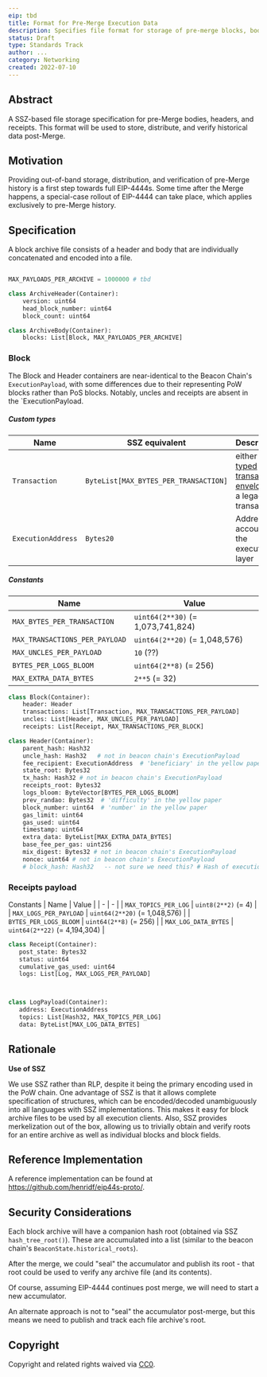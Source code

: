 ```yaml
---
eip: tbd
title: Format for Pre-Merge Execution Data
description: Specifies file format for storage of pre-merge blocks, bodies, and receipts.
status: Draft
type: Standards Track
author: ...
category: Networking
created: 2022-07-10
---
```


## Abstract
A SSZ-based file storage specification for pre-Merge bodies, headers, and receipts. This format will be used to store, distribute, and verify historical data post-Merge.


## Motivation

Providing out-of-band storage, distribution, and verification of pre-Merge history is a first step towards full EIP-4444s. Some time after the Merge happens, a special-case rollout of EIP-4444 can take place, which applies exclusively to pre-Merge history.

## Specification

A block archive file consists of a header and body that are individually concatenated and encoded into a file.

```python

MAX_PAYLOADS_PER_ARCHIVE = 1000000 # tbd

class ArchiveHeader(Container):
    version: uint64
    head_block_number: uint64
    block_count: uint64

class ArchiveBody(Container):
    blocks: List[Block, MAX_PAYLOADS_PER_ARCHIVE]
```

### Block

The Block and Header containers are near-identical to the Beacon Chain's `ExecutionPayload`, with some differences due to their representing PoW blocks rather than PoS blocks. Notably, uncles and receipts are absent in the `ExecutionPayload.


##### Custom types
| Name | SSZ equivalent | Description |
| - | - | - |
| `Transaction` | `ByteList[MAX_BYTES_PER_TRANSACTION]` | either a [typed transaction envelope](https://eips.ethereum.org/EIPS/eip-2718#opaque-byte-array-rather-than-an-rlp-array) or a legacy transaction|
| `ExecutionAddress` | `Bytes20` | Address of account on the execution layer |


##### Constants
| Name | Value |
| - | - |
| `MAX_BYTES_PER_TRANSACTION` | `uint64(2**30)` (= 1,073,741,824) |
| `MAX_TRANSACTIONS_PER_PAYLOAD` | `uint64(2**20)` (= 1,048,576) |
| `MAX_UNCLES_PER_PAYLOAD` | `10` (??) |
| `BYTES_PER_LOGS_BLOOM` | `uint64(2**8)` (= 256) |
| `MAX_EXTRA_DATA_BYTES` | `2**5` (= 32) |



```python
class Block(Container):
    header: Header
    transactions: List[Transaction, MAX_TRANSACTIONS_PER_PAYLOAD]
    uncles: List[Header, MAX_UNCLES_PER_PAYLOAD]
    receipts: List[Receipt, MAX_TRANSACTIONS_PER_BLOCK]

class Header(Container):
    parent_hash: Hash32
    uncle_hash: Hash32   # not in beacon chain's ExecutionPayload
    fee_recipient: ExecutionAddress  # 'beneficiary' in the yellow paper
    state_root: Bytes32
    tx_hash: Hash32 # not in beacon chain's ExecutionPayload
    receipts_root: Bytes32
    logs_bloom: ByteVector[BYTES_PER_LOGS_BLOOM]
    prev_randao: Bytes32  # 'difficulty' in the yellow paper
    block_number: uint64  # 'number' in the yellow paper
    gas_limit: uint64
    gas_used: uint64
    timestamp: uint64
    extra_data: ByteList[MAX_EXTRA_DATA_BYTES]
    base_fee_per_gas: uint256
    mix_digest: Bytes32 # not in beacon chain's ExecutionPayload
    nonce: uint64 # not in beacon chain's ExecutionPayload
    # block_hash: Hash32   -- not sure we need this? # Hash of execution block

```

### Receipts payload

Constants
| Name | Value |
| - | - |
| `MAX_TOPICS_PER_LOG` | `uint8(2**2)` (= 4) |
| `MAX_LOGS_PER_PAYLOAD` | `uint64(2**20)` (= 1,048,576) |
| `BYTES_PER_LOGS_BLOOM` | `uint64(2**8)` (= 256) |
| `MAX_LOG_DATA_BYTES` | `uint64(2**22)` (= 4,194,304) |


```python
class Receipt(Container):
   post_state: Bytes32
   status: uint64
   cumulative_gas_used: uint64
   logs: List[Log, MAX_LOGS_PER_PAYLOAD]



class LogPayload(Container):
   address: ExecutionAddress
   topics: List[Hash32, MAX_TOPICS_PER_LOG]
   data: ByteList[MAX_LOG_DATA_BYTES]
```





## Rationale

**Use of SSZ**

We use SSZ rather than RLP, despite it being the primary encoding used in the PoW chain. One advantage of SSZ is that it allows complete specification of structures, which can be encoded/decoded unambiguously into all languages with SSZ implementations. This makes it easy for block archive files to be used by all execution clients. Also, SSZ provides merkelization out of the box, allowing us to trivially obtain and verify roots for an entire archive as well as individual blocks and block fields.




## Reference Implementation

A reference implementation can be found at https://github.com/henridf/eip44s-proto/.

## Security Considerations

Each block archive will have a companion hash root (obtained via SSZ
`hash_tree_root()`). These are accumulated into a list (similar to the
beacon chain's `BeaconState.historical_roots`). 

After the merge, we could "seal" the accumulator and
publish its root - that root could be used to
verify any archive file (and its contents).

Of course, assuming EIP-4444 continues post merge, we will need to
start a new accumulator.

An alternate approach is not to "seal" the accumulator post-merge, but
this means we need to publish and track each file archive's root.




## Copyright
Copyright and related rights waived via [CC0](../LICENSE.md).
